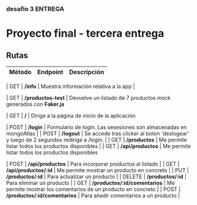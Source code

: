 <!-- ### Proyecto deployado en Heroku:
https://desafio3entregaproyectofinal.herokuapp.com/ -->
### desafio 3 ENTREGA


# Proyecto final - tercera entrega



## Rutas
| Método | Endpoint                | Descripción                                                                                                                                                                                                                 |
| ------ | ----------------------- | --------------------------------------------------------------------------------------------------------------------------------------------------------------------------------------------------------------------------- |

| GET    | **/info**        | Muestra información relativa a la app |

| GET    | **/productos-test** | Devuelve un listado de 7 productos mock generados con **Faker.js** 

| GET    | **/** | Dirige a la página de inicio de la aplicación 

| POST    | **/login**     | Formulario de login. Las sesesiones son almacenadas en mongoAtlas                                                                                                                                                                           |
| POST    | **/logout**     | Se accede tras clicker al boton 'deslogear' y luego de 2 segundos redirige a /login.                                                                                                                                                                          |
| GET    | **/productos**     | Me permite listar todos los productos disponibles                                                                                                                                                                           |
| GET    | **/api/productos**     | Me permite listar todos los productos disponibles     


| POST   | **/api/productos**     | Para incorporar productos al listado                                                                                                                                                                                        |
| GET    | **/api/productos/:id** | Me permite mostrar un producto en concreto                                                                                                                                                                                          |
| PUT    | **/productos/:id** | Para actualizar un producto                                                                                                                                                                                                        |
| DELETE | **/productos/:id** | Para eliminar un producto                                                                                                                                                                                                        |
| GET    | **/productos/:id/comentarios** | Me permite mostrar los comentarios de un producto en concreto                                                                                                                                                                                 |
| POST   | **/productos/:id/comentarios** | Para añadir comentarios a un producto                                                                                                                                                                                            |


